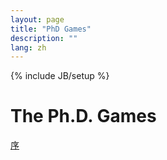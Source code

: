 ```yaml
---
layout: page
title: "PhD Games"
description: ""
lang: zh
---
```

{% include JB/setup %}

# The Ph.D. Games

[序](/phd-games/intro)

